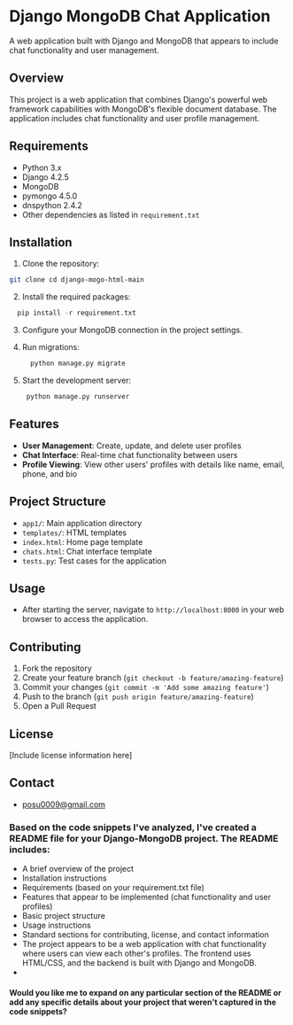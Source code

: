 # Django MongoDB Chat Application

A web application built with Django and MongoDB that appears to include chat functionality and user management.

## Overview

This project is a web application that combines Django's powerful web framework capabilities with MongoDB's flexible document database. The application includes chat functionality and user profile management.

## Requirements

- Python 3.x
- Django 4.2.5
- MongoDB
- pymongo 4.5.0
- dnspython 2.4.2
- Other dependencies as listed in `requirement.txt`

## Installation

1. Clone the repository:
  ```bash
  git clone cd django-mogo-html-main
  ```



2. Install the required packages:
  ```python
    pip install -r requirement.txt
  ```

3. Configure your MongoDB connection in the project settings.

4. Run migrations:

   ```python
     python manage.py migrate
   ```
5. Start the development server:
   ```python
    python manage.py runserver
   ```
## Features

- **User Management**: Create, update, and delete user profiles
- **Chat Interface**: Real-time chat functionality between users
- **Profile Viewing**: View other users' profiles with details like name, email, phone, and bio

## Project Structure

  - `app1/`: Main application directory
  - `templates/`: HTML templates
  - `index.html`: Home page template
  - `chats.html`: Chat interface template
  - `tests.py`: Test cases for the application

## Usage

 - After starting the server, navigate to `http://localhost:8000` in your web browser to access the application.

## Contributing

  1. Fork the repository
  2. Create your feature branch (`git checkout -b feature/amazing-feature`)
  3. Commit your changes (`git commit -m 'Add some amazing feature'`)
  4. Push to the branch (`git push origin feature/amazing-feature`)
  5. Open a Pull Request

## License

[Include license information here]

## Contact

  - posu0009@gmail.com

### Based on the code snippets I've analyzed, I've created a README file for your Django-MongoDB project. The README includes:

  - A brief overview of the project
  - Installation instructions
  - Requirements (based on your requirement.txt file)
  - Features that appear to be implemented (chat functionality and user profiles)
  - Basic project structure
  - Usage instructions
  - Standard sections for contributing, license, and contact information
  - The project appears to be a web application with chat functionality where users can view each other's profiles. The frontend uses HTML/CSS, and the backend is built with Django and MongoDB.
  - 
#### Would you like me to expand on any particular section of the README or add any specific details about your project that weren't captured in the code snippets?
